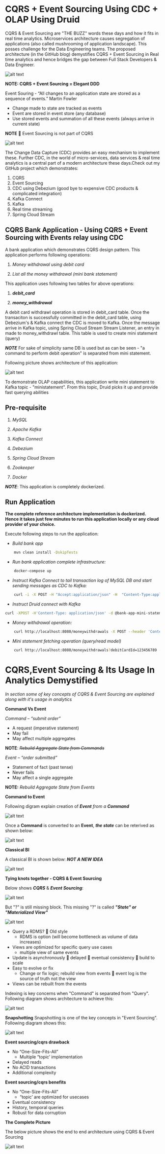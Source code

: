 # CQRS + Event Sourcing Using CDC + OLAP Using Druid

CQRS & Event Sourcing are "THE BUZZ" words these days and how it fits in real time analytics. Microservices architecture causes segregation of applications (also called mushrooming of application landscape). This posses challenge for the Data Engineering teams. The proposed architecture (in the GitHub blog) demystifies CQRS + Event Sourcing in Real time analytics and hence bridges the gap between Full Stack Developers & Data Engineer. 

![alt text](./Cqrs.png)

**NOTE: CQRS + Event Sourcing = Elegant DDD**

Event Souring -  “All changes to an application state are stored as a sequence of events.”  Martin Fowler
- Change made to state are tracked as events
- Event are stored in event store (any database)
- Use stored events and summation of all these events (always arrive in current state)

**NOTE**  Event Sourcing is not part of CQRS 

![alt text](./EventSourcing.png)


The Change Data Capture (CDC) provides an easy mechanism to implement these. Further CDC, in the world of micro-services, data services & real time analytics is a central part of a modern architecture these days.Check   out my GitHub project which demonstrates: 
1. CQRS 
2. Event Sourcing
3. CDC using Debezium (good bye to expensive CDC products & complicated integration)
4. Kafka Connect
5. Kafka 
6. Real time streaming
7. Spring Cloud Stream


## CQRS Bank Application - Using CQRS + Event Sourcing with Events relay using CDC
A bank application which demonstrates CQRS design pattern. This application performs following operations:

1. _Money withdrawal using debit card_

2. _List all the money withdrawal (mini bank statement)_

This application uses following two tables for above operations:

1. _**debit_card**_

2. _**money_withdrawal**_

A debit card withdrawl operation is stored in debit_card table. Once the transaciton is successfully committed in the debit_card table, using Debezium's & Kafka connect the CDC is moved to Kafka. Once the message arrive in Kafka topic, using Spring Cloud Stream Stream Listener, an entry in made to money_withdrawl table. This table is used to create mini statement (query)

**_NOTE_** For sake of simplicity same DB is used but as can be seen - "a command to perform debit operation" is separated from mini statement.


Following picture shows architecture of this application:

![alt text](./CQRSWithCDC.png)


To demonstrate OLAP capabilities, this application write mini statement to Kafka topic - "ministatement". From this topic, Druid picks it up and provide fast querying abilities


## Pre-requisite

1. _MySQL_

2. _Apache Kafka_

3. _Kafka Connect_

4. _Debezium_

5. _Spring Cloud Stream_

6. _Zookeeper_

7. _Docker_

**_NOTE_**: This application is completely dockerized.

## Run Application

**The complete reference architecture implementation is dockerized. Hence it takes just few minutes to run this application locally or any cloud provider of your choice.**

Execute following steps to run the application:

- _Build bank app_
    
```bash
    mvn clean install -DskipTests
```

- _Run bank application complete infrastructure:_
    
```bash
    docker-compose up
```

- _Instruct Kafka Connect to tail transaction log of MySQL DB  and start sending messages as CDC to Kafka:_

```bash    
    curl -i -X POST -H "Accept:application/json" -H  "Content-Type:application/json" http://localhost:8083/connectors/ -d @mysqlsource.json --verbose
```

- _Instruct Druid connect with Kafka_

```bash
curl -XPOST -H'Content-Type: application/json' -d @bank-app-mini-statement-supervisor.json http://localhost:8081/druid/indexer/v1/supervisor
```

- _Money withdrawal operation:_

```bash    
    curl http://localhost:8080/moneywithdrawals -X POST --header 'Content-Type: application/json' -d '{"debitCard":"123456789", "amount": 10.00}' --verbose
```

- _Mini statement fetching operation (query/read model)_

```bash   
    curl http://localhost:8080/moneywithdrawals?debitCardId=123456789 --verbose
```    
  
 # CQRS,Event Sourcing & Its Usage In Analytics Demystified
 _In section some of key concepts of CQRS & Event Sourcing are explained along with it's usage in analytics_
 
 **Command Vs Event**
 
 _Command – “submit order”_
 
 - A request (imperative statement)
 - May fail
 - May affect multiple aggregates
 
 **NOTE**: _~~Rebuild Aggregate State from Commands~~_
 
 _Event – “order submitted”_
 
 - Statement of fact (past tense)
 - Never fails
 - May affect a single aggregate
 
 **NOTE:** _Rebuild Aggregate State from Events_
 
 
 **Command to Event**
 
 Following digram explain creation of _**Event** from a **Command**_
 
 
 ![alt text](./CommandToEvent.png)
 
 
 Once a **Command** is converted to an **Event**, _**the state**_ can be reterived as shown below:
 
 ![alt text](./RetervingState.png)
 
 
 **Classical BI**
 
 A classical BI is shown below: **_NOT A NEW IDEA_**
 
 ![alt text](./ClassicalBI.png)
 
 
 **Tying knots together - CQRS & Event Sourcing**
 
 Below shows **_CQRS_** & **_Event Sourcing_**: 
 
 ![alt text](./CQRSEventSourcingStep1.png)
 
 But "?" is still missing block. This missing "?" is called **_"State" or "Materialized View"_**
 
 ![alt text](./CQRSState.png)
 
 - Query a RDMS?  Old style
     - RDMS is option (will become bottleneck as volume of data increases)
 - Views are optimized for specific query use cases
     - multiple view of same events
 - Update is asynchronously  delayed  eventual consistency  build to scale
 - Easy to evolve or fix
     - Change or fix logic; rebuild view from events  event log is the source of truth not the view
 - Views can be rebuilt from the events 
 
 Indexing is key concerns when "Command" is separated from "Query". Following diagram shows architecture to achieve this:
 
 ![alt text](./CqrsIndexes.png)
 
 **Snapshotting**
 Snapshotting is one of the key concepts in "Event Sourcing". Following diagram shows this:
 
 ![alt text](./EventSourcingSnapshotting.png)
 
 **Event sourcing/cqrs drawback**
 
 - No  “One-Size-Fits-All”
     - Multiple “topic’ implementation
 - Delayed reads
 - No ACID transactions
 - Additional complexity
 
 **Event sourcing/cqrs benefits**
 
 - No  “One-Size-Fits-All”
     - “topic’ are optimized for usecases
 - Eventual consistency
 - History, temporal queries
 - Robust for data corruption
 
 
 **The Complete Picture**
 
 The below picture shows the end to end architecture using CQRS & Event Sourcing
 
 ![alt text](./CQREventSourcingAnalytics.png)

